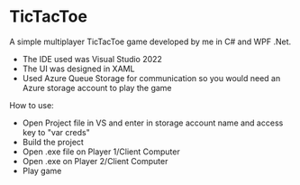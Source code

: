 # TicTacToe
A simple multiplayer TicTacToe game developed by me in C# and WPF .Net. 
- The IDE used was Visual Studio 2022
- The UI was designed in XAML
- Used Azure Queue Storage for communication so you would need an Azure storage account to play the game

How to use:
- Open Project file in VS and enter in storage account name and access key to "var creds"
- Build the project
- Open .exe file on Player 1/Client Computer
- Open .exe on Player 2/Client Computer
- Play game
